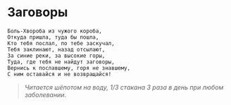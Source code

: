 # Заговоры

```
Боль-Хвороба из чужого короба,
Откуда пришла, туда бы пошла,
Кто тебя послал, по тебе заскучал,
Тебя заклинают, назад отсылают,
За синие реки, за высокие горы,
Туда, где тебя не найдут заговоры,
Вернись к пославшему, горя не знавшему,
С ним оставайся и не возвращайся!
```

> *Читается шёпотом на воду, 1/3 стакана 3 раза в день при любом заболевании.*
